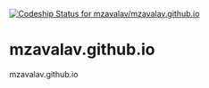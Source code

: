 
[ ![Codeship Status for mzavalav/mzavalav.github.io](https://codeship.com/projects/d0044ba0-4993-0132-225f-1e041e72ac74/status)](https://codeship.com/projects/46128)


mzavalav.github.io
====================

mzavalav.github.io
